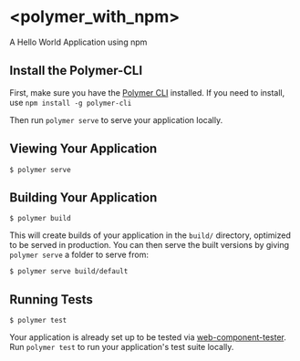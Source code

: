 # \<polymer_with_npm\>

A Hello World Application using npm 

## Install the Polymer-CLI

First, make sure you have the [Polymer CLI](https://www.npmjs.com/package/polymer-cli) installed. 
If you need to install, use `npm install -g polymer-cli`

Then run `polymer serve` to serve your application locally.

## Viewing Your Application

```
$ polymer serve
```

## Building Your Application

```
$ polymer build
```

This will create builds of your application in the `build/` directory, optimized to be served in production. You can then serve the built versions by giving `polymer serve` a folder to serve from:

```
$ polymer serve build/default
```

## Running Tests

```
$ polymer test
```

Your application is already set up to be tested via [web-component-tester](https://github.com/Polymer/web-component-tester). Run `polymer test` to run your application's test suite locally.
